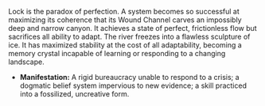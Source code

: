 Lock is the paradox of perfection. A system becomes so successful at maximizing its coherence that its Wound Channel carves an impossibly deep and narrow canyon. It achieves a state of perfect, frictionless flow but sacrifices all ability to adapt. The river freezes into a flawless sculpture of ice. It has maximized stability at the cost of all adaptability, becoming a memory crystal incapable of learning or responding to a changing landscape.
*   **Manifestation:** A rigid bureaucracy unable to respond to a crisis; a dogmatic belief system impervious to new evidence; a skill practiced into a fossilized, uncreative form.